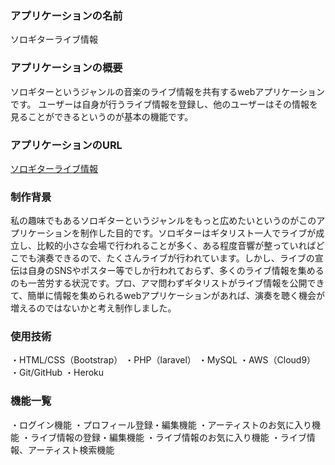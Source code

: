 ### アプリケーションの名前
ソロギターライブ情報

### アプリケーションの概要
ソロギターというジャンルの音楽のライブ情報を共有するwebアプリケーションです。
ユーザーは自身が行うライブ情報を登録し、他のユーザーはその情報を見ることができるというのが基本の機能です。

### アプリケーションのURL
[ソロギターライブ情報](https://sologuitar-live-info.herokuapp.com/)

### 制作背景
私の趣味でもあるソロギターというジャンルをもっと広めたいというのがこのアプリケーションを制作した目的です。ソロギターはギタリスト一人でライブが成立し、比較的小さな会場で行われることが多く、ある程度音響が整っていればどこでも演奏できるので、たくさんライブが行われています。しかし、ライブの宣伝は自身のSNSやポスター等でしか行われておらず、多くのライブ情報を集めるのも一苦労する状況です。プロ、アマ問わずギタリストがライブ情報を公開できて、簡単に情報を集められるwebアプリケーションがあれば、演奏を聴く機会が増えるのではないかと考え制作しました。

### 使用技術
・HTML/CSS（Bootstrap）
・PHP（laravel）
・MySQL
・AWS（Cloud9）
・Git/GitHub
・Heroku

### 機能一覧
・ログイン機能
・プロフィール登録・編集機能
・アーティストのお気に入り機能
・ライブ情報の登録・編集機能
・ライブ情報のお気に入り機能
・ライブ情報、アーティスト検索機能


